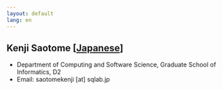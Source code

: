 ```yaml
---
layout: default
lang: en
---
```


## Kenji Saotome [[Japanese](./saotomekenji)]

- Department of Computing and Software Science, Graduate School of Informatics, D2
- Email: saotomekenji [at] sqlab.jp
